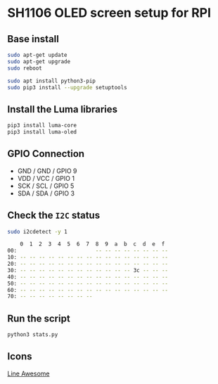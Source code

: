 # SH1106 OLED screen setup for RPI

## Base install

```bash
sudo apt-get update
sudo apt-get upgrade
sudo reboot

sudo apt install python3-pip
sudo pip3 install --upgrade setuptools
```

## Install the Luma libraries

```bash
pip3 install luma-core
pip3 install luma-oled
```

## GPIO Connection

- GND / GND / GPIO 9
- VDD / VCC / GPIO 1
- SCK / SCL / GPIO 5
- SDA / SDA / GPIO 3

## Check the `I2C` status

```bash
sudo i2cdetect -y 1

    0  1  2  3  4  5  6  7  8  9  a  b  c  d  e  f
00:                         -- -- -- -- -- -- -- --
10: -- -- -- -- -- -- -- -- -- -- -- -- -- -- -- --
20: -- -- -- -- -- -- -- -- -- -- -- -- -- -- -- --
30: -- -- -- -- -- -- -- -- -- -- -- -- 3c -- -- --
40: -- -- -- -- -- -- -- -- -- -- -- -- -- -- -- --
50: -- -- -- -- -- -- -- -- -- -- -- -- -- -- -- --
60: -- -- -- -- -- -- -- -- -- -- -- -- -- -- -- --
70: -- -- -- -- -- -- -- --
```

## Run the script

```bash
python3 stats.py
```

## Icons

[Line Awesome](https://icons8.com/line-awesome)
